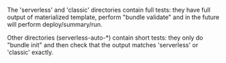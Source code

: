 The 'serverless' and 'classic' directories contain full tests: they
have full output of materialized template, perform "bundle validate"
and in the future will perform deploy/summary/run.

Other directories (serverless-auto-\*) contain short tests: they only do
"bundle init" and then check that the output matches 'serverless' or 'classic' exactly.
